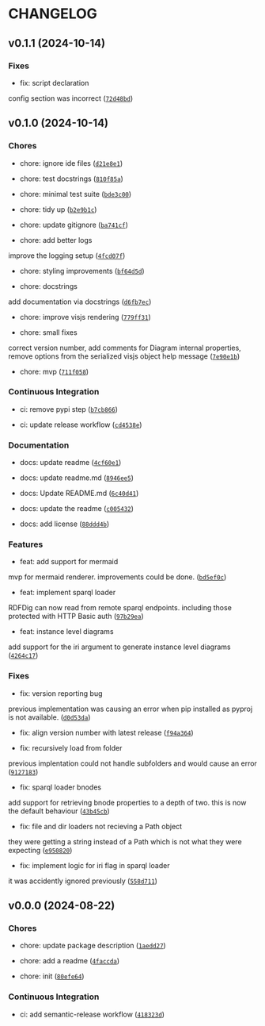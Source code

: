 # CHANGELOG


## v0.1.1 (2024-10-14)

### Fixes

* fix: script declaration

config section was incorrect ([`72d48bd`](https://github.com/Kurrawong/rdfdig/commit/72d48bda5a84638b861ad81182a62bebf2ae4c32))


## v0.1.0 (2024-10-14)

### Chores

* chore: ignore ide files ([`d21e8e1`](https://github.com/Kurrawong/rdfdig/commit/d21e8e1370fb6872c064b170bb778b7b37ed584c))

* chore: test docstrings ([`810f85a`](https://github.com/Kurrawong/rdfdig/commit/810f85a298b96bdcdc875de1ad5b7265bb2a4f7a))

* chore: minimal test suite ([`bde3c00`](https://github.com/Kurrawong/rdfdig/commit/bde3c00eac16797015361c2ac5e34cfe8dc6ea86))

* chore: tidy up ([`b2e9b1c`](https://github.com/Kurrawong/rdfdig/commit/b2e9b1c0383863837fb6890824cbe3db226d1574))

* chore: update gitignore ([`ba741cf`](https://github.com/Kurrawong/rdfdig/commit/ba741cfa72fd958d257aa2ad9df421eeeaa842d9))

* chore: add better logs

improve the logging setup ([`4fcd07f`](https://github.com/Kurrawong/rdfdig/commit/4fcd07f55181a7517794af9a5e08859ea0b43b3d))

* chore: styling improvements ([`bf64d5d`](https://github.com/Kurrawong/rdfdig/commit/bf64d5d437fc2687c922cc7e9a2ace39a2274923))

* chore: docstrings

add documentation via docstrings ([`d6fb7ec`](https://github.com/Kurrawong/rdfdig/commit/d6fb7ec7a9b649fe2b7e25ab62f5448354752f38))

* chore: improve visjs rendering ([`779ff31`](https://github.com/Kurrawong/rdfdig/commit/779ff315b0de1598dae3be2e80ea8624b1956cd4))

* chore: small fixes

correct version number, add comments for Diagram internal properties,
remove options from the serialized visjs object help message ([`7e90e1b`](https://github.com/Kurrawong/rdfdig/commit/7e90e1be7d98af64a44f63b985c2913dcaff5ada))

* chore: mvp ([`711f058`](https://github.com/Kurrawong/rdfdig/commit/711f058363b4aa3835b5aa8cba84db3620a05e8d))

### Continuous Integration

* ci: remove pypi step ([`b7cb866`](https://github.com/Kurrawong/rdfdig/commit/b7cb86681c88fa90ae26d3e039c465db4cac17c3))

* ci: update release workflow ([`cd4538e`](https://github.com/Kurrawong/rdfdig/commit/cd4538e90ddef79b5b8a0dec966c03cb53504cd7))

### Documentation

* docs: update readme ([`4cf60e1`](https://github.com/Kurrawong/rdfdig/commit/4cf60e1fa2b166ca0925fad4cd389aa14a1e6b8d))

* docs: update readme.md ([`8946ee5`](https://github.com/Kurrawong/rdfdig/commit/8946ee5c14e85144b4e6db1e0b5959a27fe1df7b))

* docs: Update README.md ([`6c40d41`](https://github.com/Kurrawong/rdfdig/commit/6c40d415f3496d793d6f33de341d5c3621f3baf8))

* docs: update the readme ([`c005432`](https://github.com/Kurrawong/rdfdig/commit/c0054322d45415133e05a0d9277b96faf85fb587))

* docs: add license ([`88ddd4b`](https://github.com/Kurrawong/rdfdig/commit/88ddd4b673b588ac7c5d580c08818a3eb69758a4))

### Features

* feat: add support for mermaid

mvp for mermaid renderer. improvements could be done. ([`bd5ef0c`](https://github.com/Kurrawong/rdfdig/commit/bd5ef0c937d6d305028347e8918e140623a9ca67))

* feat: implement sparql loader

RDFDig can now read from remote sparql endpoints. including those
protected with HTTP Basic auth ([`97b29ea`](https://github.com/Kurrawong/rdfdig/commit/97b29eaec016751e8d313fd0b6dc51e32a9c8886))

* feat: instance level diagrams

add support for the iri argument to generate instance level diagrams ([`4264c17`](https://github.com/Kurrawong/rdfdig/commit/4264c1730a73b169509ad5fc05213366c611317f))

### Fixes

* fix: version reporting bug

previous implementation was causing an error when pip installed as
pyproj is not available. ([`d0d53da`](https://github.com/Kurrawong/rdfdig/commit/d0d53da625a14799029e6c940a2e59828306330e))

* fix: align version number with latest release ([`f94a364`](https://github.com/Kurrawong/rdfdig/commit/f94a364b1128ec9222793413de624d3a0774b990))

* fix: recursively load from folder

previous implentation could not handle subfolders and would cause an
error ([`9127183`](https://github.com/Kurrawong/rdfdig/commit/9127183ee3e6107b00fdec3e322fc1da4fe76a54))

* fix: sparql loader bnodes

add support for retrieving bnode properties to a depth of two. this is
now the default behaviour ([`43b45cb`](https://github.com/Kurrawong/rdfdig/commit/43b45cb643f1a95efb0f077cce26d2f43878ca57))

* fix: file and dir loaders not recieving a Path object

they were getting a string instead of a Path which is not what they were
expecting ([`e950820`](https://github.com/Kurrawong/rdfdig/commit/e9508205b1800ecaeba621334239419a5c0a5e25))

* fix: implement logic for iri flag in sparql loader

it was accidently ignored previously ([`558d711`](https://github.com/Kurrawong/rdfdig/commit/558d711c92d6d1c35264139d1d9fa11f23dcb05e))


## v0.0.0 (2024-08-22)

### Chores

* chore: update package description ([`1aedd27`](https://github.com/Kurrawong/rdfdig/commit/1aedd27188b74b413cea7ada6aa4b0405ed65911))

* chore: add a readme ([`4faccda`](https://github.com/Kurrawong/rdfdig/commit/4faccdaf26e730386b02a3bbf90d4f43e1897d50))

* chore: init ([`80efe64`](https://github.com/Kurrawong/rdfdig/commit/80efe64f08f99bab6dadd89c9fa0dc1927629dd4))

### Continuous Integration

* ci: add semantic-release workflow ([`418323d`](https://github.com/Kurrawong/rdfdig/commit/418323dcef6783380a5736b66193faa57b5f468a))
